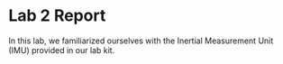 # Lab 2 Report

In this lab, we familiarized ourselves with the Inertial Measurement Unit (IMU) provided in our lab kit.


